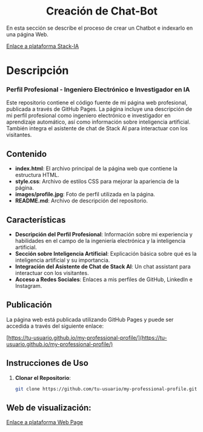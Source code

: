 <h1 align="center">Creación de Chat-Bot </h1>


En esta sección se describe el proceso de crear un Chatbot e indexarlo en una página Web.



<a href="https://www.stack-ai.com/project/workflow?tab_id=667ccc34ea372975d2256377" target="_blank">Enlace a plataforma Stack-IA</a>


<!-- Este repositorio está organizado de la siguiente manera:

- `images/profile.jpg`: Carpeta que contiene los logos relacionados con el curso.
- `index.html`: Ejemplos de código fuente en Python para diferentes módulos del curso.
- `style.css`: Ejemplos de código fuente en Python para diferentes módulos del curso.
- `README.md`: Este archivo, que proporciona una visión general y guía sobre el repositorio. -->



# Descripción 

### Perfil Profesional - Ingeniero Electrónico e Investigador en IA

Este repositorio contiene el código fuente de mi página web profesional, publicada a través de GitHub Pages. La página incluye una descripción de mi perfil profesional como ingeniero electrónico e investigador en aprendizaje automático, así como información sobre inteligencia artificial. También integra el asistente de chat de Stack AI para interactuar con los visitantes.

## Contenido

- **index.html**: El archivo principal de la página web que contiene la estructura HTML.
- **style.css**: Archivo de estilos CSS para mejorar la apariencia de la página.
- **images/profile.jpg**: Foto de perfil utilizada en la página.
- **README.md**: Archivo de descripción del repositorio.

## Características

- **Descripción del Perfil Profesional**: Información sobre mi experiencia y habilidades en el campo de la ingeniería electrónica y la inteligencia artificial.
- **Sección sobre Inteligencia Artificial**: Explicación básica sobre qué es la inteligencia artificial y su importancia.
- **Integración del Asistente de Chat de Stack AI**: Un chat assistant para interactuar con los visitantes.
- **Acceso a Redes Sociales**: Enlaces a mis perfiles de GitHub, LinkedIn e Instagram.

## Publicación

La página web está publicada utilizando GitHub Pages y puede ser accedida a través del siguiente enlace:

[https://tu-usuario.github.io/my-professional-profile/](https://tu-usuario.github.io/my-professional-profile/)

## Instrucciones de Uso

1. **Clonar el Repositorio**:
   ```bash
   git clone https://github.com/tu-usuario/my-professional-profile.git

## Web de visualización: 
<a href="https://xxthanatosxx.github.io/GitHubProfile/" target="_blank">Enlace a plataforma Web Page</a>  